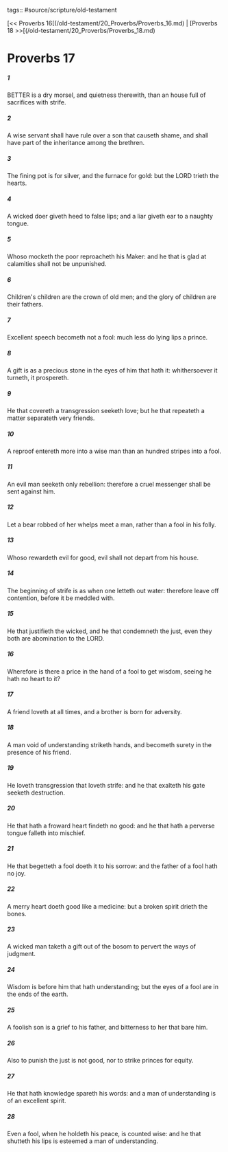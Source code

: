 tags:: #source/scripture/old-testament

[<< Proverbs 16[(/old-testament/20_Proverbs/Proverbs_16.md) | [Proverbs 18 >>[(/old-testament/20_Proverbs/Proverbs_18.md)

# Proverbs 17

##### 1

BETTER is a dry morsel, and quietness therewith, than an house full of sacrifices with strife.

##### 2

A wise servant shall have rule over a son that causeth shame, and shall have part of the inheritance among the brethren.

##### 3

The fining pot is for silver, and the furnace for gold: but the LORD trieth the hearts.

##### 4

A wicked doer giveth heed to false lips; and a liar giveth ear to a naughty tongue.

##### 5

Whoso mocketh the poor reproacheth his Maker: and he that is glad at calamities shall not be unpunished.

##### 6

Children's children are the crown of old men; and the glory of children are their fathers.

##### 7

Excellent speech becometh not a fool: much less do lying lips a prince.

##### 8

A gift is as a precious stone in the eyes of him that hath it: whithersoever it turneth, it prospereth.

##### 9

He that covereth a transgression seeketh love; but he that repeateth a matter separateth very friends.

##### 10

A reproof entereth more into a wise man than an hundred stripes into a fool.

##### 11

An evil man seeketh only rebellion: therefore a cruel messenger shall be sent against him.

##### 12

Let a bear robbed of her whelps meet a man, rather than a fool in his folly.

##### 13

Whoso rewardeth evil for good, evil shall not depart from his house.

##### 14

The beginning of strife is as when one letteth out water: therefore leave off contention, before it be meddled with.

##### 15

He that justifieth the wicked, and he that condemneth the just, even they both are abomination to the LORD.

##### 16

Wherefore is there a price in the hand of a fool to get wisdom, seeing he hath no heart to it?

##### 17

A friend loveth at all times, and a brother is born for adversity.

##### 18

A man void of understanding striketh hands, and becometh surety in the presence of his friend.

##### 19

He loveth transgression that loveth strife: and he that exalteth his gate seeketh destruction.

##### 20

He that hath a froward heart findeth no good: and he that hath a perverse tongue falleth into mischief.

##### 21

He that begetteth a fool doeth it to his sorrow: and the father of a fool hath no joy.

##### 22

A merry heart doeth good like a medicine: but a broken spirit drieth the bones.

##### 23

A wicked man taketh a gift out of the bosom to pervert the ways of judgment.

##### 24

Wisdom is before him that hath understanding; but the eyes of a fool are in the ends of the earth.

##### 25

A foolish son is a grief to his father, and bitterness to her that bare him.

##### 26

Also to punish the just is not good, nor to strike princes for equity.

##### 27

He that hath knowledge spareth his words: and a man of understanding is of an excellent spirit.

##### 28

Even a fool, when he holdeth his peace, is counted wise: and he that shutteth his lips is esteemed a man of understanding.
